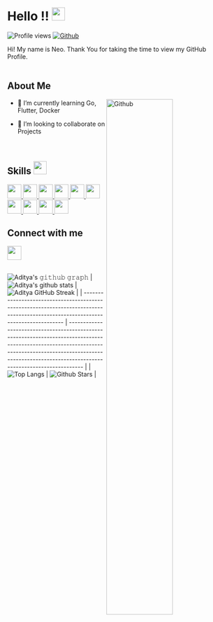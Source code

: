 <h1> Hello !! <img src = "https://raw.githubusercontent.com/MartinHeinz/MartinHeinz/master/wave.gif" width = "30px" height="30px" /> </h1>
<p align='center'>
</p>

![Profile views](https://visitor-badge.glitch.me/badge?page_id=neojarma.neojarma)
[![Github](https://img.shields.io/github/followers/neojarma?label=Follow&style=social)](https://github.com/neojarma)

<div size='20px'> Hi! My name is Neo. Thank You for taking the time to view my GitHub Profile.
</div>

</br>

<h2> About Me </h2>

<img width="55%" align="right" alt="Github" src="https://raw.githubusercontent.com/onimur/.github/master/.resources/git-header.svg" />

- 🌱 I’m currently learning Go, Flutter, Docker

- 👯 I’m looking to collaborate on Projects

</br>

<h2> Skills <img src = "https://media2.giphy.com/media/QssGEmpkyEOhBCb7e1/giphy.gif?cid=ecf05e47a0n3gi1bfqntqmob8g9aid1oyj2wr3ds3mg700bl&rid=giphy.gif" width = "30px" height="30px" /> </h2>
<a href= https://github.com/neojarma?tab=repositories&q=&type=&language=javascript&sort= > <img width ='32px' src ='https://raw.githubusercontent.com/rahulbanerjee26/githubAboutMeGenerator/main/icons/javascript.svg'> </a>
<a href= https://github.com/neojarma?tab=repositories&q=&type=&language=javascript&sort= > <img width ='32px' src ='https://raw.githubusercontent.com/rahulbanerjee26/githubAboutMeGenerator/main/icons/nodejs.svg'> </a>
<a href= https://github.com/neojarma?tab=repositories&q=&type=&language=dart&sort= > <img width ='32px' src ='https://raw.githubusercontent.com/rahulbanerjee26/githubAboutMeGenerator/main/icons/dart.svg'> </a>
<a href= https://github.com/neojarma?tab=repositories&q=&type=&language=dart&sort= > <img width ='32px' src ='https://raw.githubusercontent.com/rahulbanerjee26/githubAboutMeGenerator/main/icons/flutter.svg'> </a>
<a href= https://github.com/neojarma?tab=repositories&q=&type=&language=go&sort= > <img width ='32px' src ='https://raw.githubusercontent.com/rahulbanerjee26/githubAboutMeGenerator/main/icons/go.svg'> </a>
<a href= https://github.com/neojarma?tab=repositories> <img width ='32px' src ='https://raw.githubusercontent.com/rahulbanerjee26/githubAboutMeGenerator/main/icons/firebase.svg'> </a>
<a href= https://github.com/neojarma?tab=repositories> <img width ='32px' src ='https://raw.githubusercontent.com/rahulbanerjee26/githubAboutMeGenerator/main/icons/mongodb.svg'> </a>
<a href= https://github.com/neojarma?tab=repositories> <img width ='32px' src ='https://raw.githubusercontent.com/rahulbanerjee26/githubAboutMeGenerator/main/icons/mysql.svg'> </a>
<a href= https://github.com/neojarma?tab=repositories> <img width ='32px' src ='https://raw.githubusercontent.com/rahulbanerjee26/githubAboutMeGenerator/main/icons/postgresql.svg'> </a>
<a href= https://github.com/neojarma?tab=repositories> <img width ='32px' src ='https://raw.githubusercontent.com/rahulbanerjee26/githubAboutMeGenerator/main/icons/git.svg'> </a>


</br>

<h2> Connect with me </h2>
<a href = 'https://www.linkedin.com/in/neojarmawijaya/'> <img width = '32px' align= 'center' src="https://raw.githubusercontent.com/rahulbanerjee26/githubAboutMeGenerator/main/icons/linked-in-alt.svg"/></a>

<br>
<br>

 ![Aditya's 𝚐𝚒𝚝𝚑𝚞𝚋 𝚐𝚛𝚊𝚙𝚑](https://activity-graph.herokuapp.com/graph?username=neojarma&theme=redical&hide_border=true&area=true)
| ![Aditya's github stats](https://github-readme-stats.vercel.app/api?username=neojarma&show_icons=true&theme=radical)             | ![Aditya GitHub Streak](https://github-readme-streak-stats.herokuapp.com/?user=neojarma&theme=radical)                                                                                                           |
| --------------------------------------------------------------------------------------------------------------------------------- | ----------------------------------------------------------------------------------------------------------------------------------------------------------------------------------------------------------------- |
| ![Top Langs](https://github-readme-stats.vercel.app/api/top-langs/?username=neojarma&langs_count=8&theme=radical&layout=compact) | ![Github Stars](https://github-readme-stats.vercel.app/api?username=neojarma&show_icons=true&locale=en&count_private=true&hide_rank=true&custom_title=My%20GitHub%20Stats&disable_animations=true&theme=radical) |
